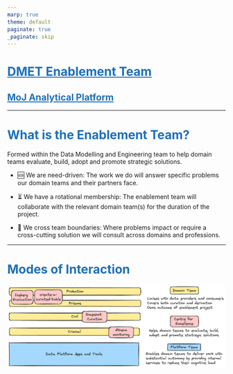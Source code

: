 ```yaml
---
marp: true
theme: default
paginate: true
_paginate: skip
---
```


# [DMET Enablement Team](https://github.com/moj-analytical-services/dmet-coe)

## [MoJ Analytical Platform](https://user-guidance.analytical-platform.service.justice.gov.uk/#content)


<style scoped>
section {
  text-align: center;
  justify-content: center;
}
</style>

---

# What is the Enablement Team?

Formed within the Data Modelling and Engineering team to help domain teams evaluate, build, adopt and promote strategic solutions.

- :sos: We are need-driven: The work we do will answer specific problems our domain teams and their partners face.

- :hourglass_flowing_sand: We have a rotational membership: The enablement team will collaborate with the relevant domain team(s) for the duration of the project.

- :busts_in_silhouette: We cross team boundaries: Where problems impact or require a cross-cutting solution we will consult across domains and professions.


---

# Modes of Interaction

![modes_of_interactions](images/modes_of_interaction.excalidraw.png)

<style>
section {
  text-align: left;
  justify-content: flex-start;
}
a, h1, h2, h5 {
  color: #1d70b8;
}
a {
  text-decoration: underline;
}
/* img {
  display: block;
  margin-left: auto;
  margin-right: auto;
} */
table {
  margin-left: auto;
  margin-right: auto;
}
</style>